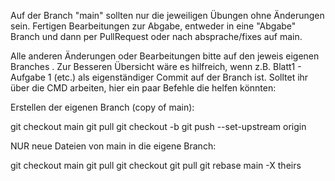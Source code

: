 Auf der Branch "main" sollten nur die jeweiligen Übungen ohne Änderungen sein. 
Fertigen Bearbeitungen zur Abgabe, entweder in eine "Abgabe" Branch und dann per PullRequest oder nach absprache/fixes auf main.

Alle anderen Änderungen oder Bearbeitungen bitte auf den jeweis eigenen Branches <UserName>.
Zur Besseren Übersicht wäre es hilfreich, wenn z.B. Blatt1 - Aufgabe 1 (etc.) als eigenständiger Commit auf der Branch ist.
Solltet ihr über die CMD arbeiten, hier ein paar Befehle die helfen könnten:


Erstellen der eigenen Branch (copy of main):

git checkout main
git pull
git checkout -b <NewBranchName>
git push --set-upstream origin <NewBranchName>


NUR neue Dateien von main in die eigene Branch:

git checkout main
git pull
git checkout <BranchName>
git pull
git rebase main -X theirs
